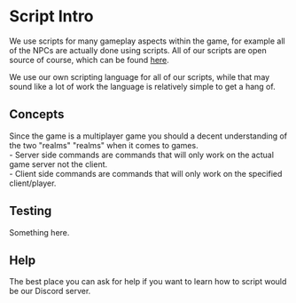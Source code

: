 # Script Intro
We use scripts for many gameplay aspects within the game, for example all of the NPCs are actually done using scripts. All of our scripts are open source of course, which can be found [here](https://github.com/MSRevive/MSCScripts).

We use our own scripting language for all of our scripts, while that may sound like a lot of work the language is relatively simple to get a hang of.

## Concepts
Since the game is a multiplayer game you should a decent understanding of the two "realms" "realms" when it comes to games.\
<Badge type="tip" text="server" vertical="middle" /> - Server side commands are commands that will only work on the actual game server not the client.\
<Badge type="tip" text="client" vertical="middle" /> - Client side commands are commands that will only work on the specified client/player.

## Testing
Something here.

## Help
The best place you can ask for help if you want to learn how to script would be our Discord server.